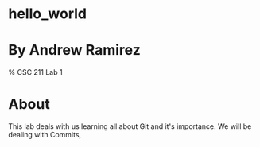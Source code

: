 # hello_world

# By Andrew Ramirez
% CSC 211 Lab 1

# About
This lab deals with us learning all about Git and it's importance. We will be dealing with Commits,
